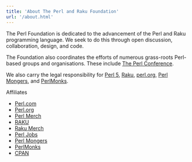 ```yaml
---
title: 'About The Perl and Raku Foundation'
url: '/about.html'
---
```


The Perl Foundation is dedicated to the advancement of the Perl and Raku
programming language. We seek to do this through open discussion,
collaboration, design, and code.

The Foundation also coordinates the efforts of numerous grass-roots Perl-based
groups and organisations. These include [The Perl
Conference](https://perlconference.us/).

We also carry the legal responsibility
for [Perl 5](http://www.perl.org/get.html), [Raku](http://dev.perl.org/perl6/), [perl.org](http://www.perl.org/), [Perl Mongers](http://www.pm.org/), and [PerlMonks](http://www.perlmonks.org/).

Affiliates

- [Perl.com](https://www.perl.com)
- [Perl.org](https://www.perl.org/)
- [Perl Merch](https://the-perl-store.creator-spring.com/)
- [RAKU](https://www.raku.org)
- [Raku Merch](https://www.freewear.org/PerlandRaku)
- [Perl Jobs](https://jobs.perl.org/)
- [Perl Mongers](https://www.pm.org)
- [PerlMonks](https://www.perlmonks.org)
- [CPAN](https://www.cpan.org/)
